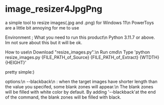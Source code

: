 # image_resizer4JpgPng
a simple tool to resize images(.jpg and .png) for Windows 11\n
PowerToys are a little bit annoying for me to use

Environment ; What you need to run this product\n
  Python 3.11.7 or above. Im not sure about this but it will be ok.

How to use\n
  Download "resize_images.py".\n
  Run cmd\n
  Type 'python resize_images.py {FILE_PATH_of_Source} {FILE_PATH_of_Extract} {WTDTH} {HEIGHT}'
  

pretty simple:)

options:\n
  --blackback\n
      : when the target images have shorter length than the value you specifed, some blank zones will appear.\n 
        The blank zones will be filled with white color by defauit. By adding '--blackback'at the end of the command, the blank zones will be filled with black.
